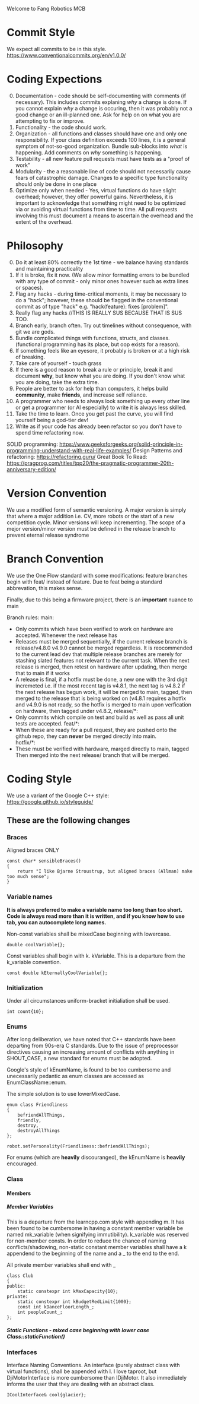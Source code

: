 Welcome to Fang Robotics MCB

Commit Style
============
We expect all commits to be in this style.
https://www.conventionalcommits.org/en/v1.0.0/

Coding Expections
=================
0. Documentation - code should be self-documenting with comments (if necessary). This includes commits explaning *why* a change is done.
   If you cannot explain *why* a change is occuring, then it was probably not a good change or an ill-planned one. Ask for help on 
   on what you are attempting to fix or improve.
1. Functionality - the code should work.
2. Organization - all functions and classes should have one and only one responsibility. If your class definition exceeds 100 lines,
   it is a general symptom of not-so-good organization. Bundle sub-blocks into *what* is happening. Add comments on *why* something is happening.
3. Testability - all new feature pull requests must have tests as a "proof of work"
4. Modularity - the a reasonable line of code should not necessarily cause fears of catastrophic damage.
   Changes to a specific type functionality should only be done in one place
5. Optimize only when needed - Yes, virtual functions do have slight overhead; however, they offer powerful gains. Nevertheless, it is important
   to acknowledge that something might need to be optimized via or avoiding virtual functions from time to time. All pull requests involving this
   must document a means to ascertain the overhead and the extent of the overhead.

Philosophy
==========

0. Do it at least 80% correctly the 1st time - we balance having standards and maintaining practicality
1. If it is broke, fix it now. (We allow minor formatting errors to be bundled with any type of commit - only minor ones however such as extra lines or spaces).
2. Flag any hacks - during time-critical moments, it may be necessary to do a "hack"; however, these should be flagged in the conventional commit
   as of type "hack" e.g. "hack(feature): fixes [problem]".
3. Really flag any hacks //THIS IS REALLY SUS BECAUSE THAT IS SUS TOO.
4. Branch early, branch often. Try out timelines without consequence, with git we are gods.
5. Bundle complicated things with functions, structs, and classes. (functional programming has its place, but oop exists for a reason).
6. If something feels like an eyesore, it probably is broken or at a high risk of breaking.
7. Take care of yourself - touch grass
8. If there is a good reason to break a rule or principle, break it and document **why**, but know what you are doing.
   If you don't know what you are doing, take the extra time.
9. People are better to ask for help than computers, it helps build **community**, make **friends**, and increase self reliance.
10. A programmer who needs to always look something up every other line or get a programmer (or AI especially) to write it is always less skilled.
11. Take the time to learn. Once you get past the curve, you will find yourself being a god-tier dev!
12. Write as if your code has already been refactor so you don't have to spend time refactoring now.

SOLID programming: https://www.geeksforgeeks.org/solid-principle-in-programming-understand-with-real-life-examples/
Design Patterns and refactoring: https://refactoring.guru/
Great Book To Read: https://pragprog.com/titles/tpp20/the-pragmatic-programmer-20th-anniversary-edition/

Version Convention
==================
We use a modified form of semantic versioning.
A major version is simply that where a major addition i.e. CV, more robots
or the start of a new competition cycle. Minor versions will keep incrementing.
The scope of a mejor version/minor version must be defined in the release branch
to prevent eternal release syndrome

Branch Convention
=================
We use the One Flow standard with some modifications:
feature branches begin with feat/ instead of feature. Due to feat
being a standard abbrevation, this makes sense.

Finally, due to this being a firmware project, there is an **important** nuance to main


Branch rules:
main:
* Only commits which have been verified to work on hardware are accepted.
	Whenever the next release has
* Releases must be merged sequentially, if the current release branch is release/v4.8.0
	v4.9.0 cannot be merged regardless. It is reocommended to the current lead dev that
	multiple release branches are merely for stashing slated features not relevant to the current task.
	When the next release is merged, then retest on hardware after updating, then merge that to main
	if it works
* A release is final, if a hotfix must be done, a new one with the 3rd digit incremeted
	i.e. if the most recent tag is v4.8.1, the next tag is v4.8.2 
	if the next release has begun work, it will be merged to main, tagged, then merged
	to the release that is being worked on (v4.8.1 requires a hotfix and v4.9.0 is not ready, so
	the hotfix is merged to main upon verfication on hardware, then tagged under v4.8.2, 
release/*:
* Only commits which compile on test and build as well as pass all unit tests are accepted.
feat/*:
* When these are ready for a pull request, they are pushed onto the github repo, they can **never** be
	merged directly into main.	
hotfix/*:
* These must be verified with hardware, marged directly to main, tagged
	Then merged into the next release/ branch that will be merged.

Coding Style
===========
We use a variant of the Google C++ style: https://google.github.io/styleguide/

## These are the following changes
### Braces
Aligned braces ONLY
```
const char* sensibleBraces()
{
    return "I like Bjarne Stroustrup, but aligned braces (Allman) make too much sense";
}
```

### Variable names
**It is always preferred to make a variable name too long than too short. Code is always read more than it is written, and if you know
how to use tab, you can autocomplete long names.**


Non-const variables shall be mixedCase beginning with lowercase. 
```
double coolVariable{};
```
Const variables shall begin with k. kVariable. This is a departure from the k\_variable convention.

```
const double kEternallyCoolVariable{};
```

### Initialization
Under all circumstances uniform-bracket initialiation shall be used.

```
int count{10};
```

### Enums
After long deliberation, we have noted that C++ standards have been departing from 90s-era C standards.
Due to the issue of preprocessor directives causing an increasing amount of conflicts with anything in SHOUT\_CASE,
a new standard for enums must be adopted.

Google's style of kEnumName, is found to be too cumbersome and unecessarily pedantic as enum classes are accessed as
EnumClassName::enum.

The simple solution is to use lowerMixedCase.
```
enum class Friendliness
{
    befriendAllThings,
    friendly,
    destroy,
    destroyAllThings  
};

robot.setPersonality(Friendliness::befriendAllThings);
```

For enums (which are **heavily** discouranged), the kEnumName is **heavily** encouraged.


### Class
#### Members
##### Member Variables
This is a departure from the learncpp.com style with appending m. It has been found to be cumbersome
in having a constant member variable be named mk\_variable (when signifying immutibility). k\_variable
was reserved for non-member consts. In order to reduce the chance of naming conflicts/shadowing, non-static constant
member variables shall have a k appendend to the beginning of the name and a _ to the end to the end.

All private member variables shall end with \_
```
class Club
{
public:
    static constexpr int kMaxCapacity{10};
private:
    static constexpr int kBudgetRedLimit{1000};
    const int kDanceFloorLength_;
    int peopleCount_;
};
```

##### Static Functions - mixed case beginning with lower case Class::staticFunction()

### Interfaces
Interface Naming Conventions. An interface (purely abstract class with virtual functions), shall be appended with I.
I love taproot, but DjiMotorInterface is more cumbersome than IDjiMotor. It also immediately informs the user that
they are dealing with an abstract class.
```
ICoolInterface& cool{glacier};
```


